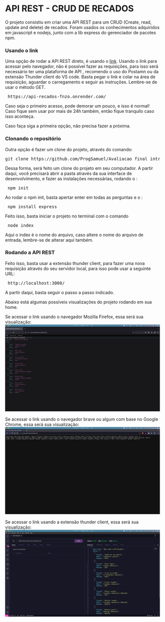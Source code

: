 #  API REST - CRUD DE RECADOS

O projeto consistiu em criar uma API REST para um CRUD (Create, read, update and delete) de recados.  Foram usados os conhecimentos adquiridos em javascript e nodejs, junto com a lib express do gerenciador de pacotes npm. 


<h3> Usando o link </h3>
Uma opção de rodar a API REST direto, é usando o <a href="https://api-recados-fnzo.onrender.com/">link</a>.
Usando o link para acessar pelo navegador, não é possível fazer as requisições, para isso será necessário ter uma plataforma de API , recomendo o uso do Postamn ou da extensão Thunder client do VS code.
Basta pegar o link e colar na área de requisição, aguardar o carregamento e seguir as instruções. Lembre-se de usar o método GET.

<pre> https://api-recados-fnzo.onrender.com/ </pre>

Caso seja o primeiro acesso, pode demorar um pouco, e isso é normal! Caso fique sem usar por mais de 24h também, então fique tranquilo caso isso aconteça.

Caso faça siga a primeira opção, não precisa fazer a próxima.

<h3> Clonando o repositório </h3>

Outra opção é fazer um clone do projeto, através do comando: 
<pre>git clone https://github.com/ProgSamuel/Avaliacao_final_introducao_ao_back_end.git </pre> 

Dessa forma, será feito um clone do projeto em seu computador. 
A partir daqui, você precisará abrir a pasta através da sua interface de desenvolvimento, e fazer as instalações necessárias, rodando o :
<pre> npm init </pre> 

Ao rodar o npm init, basta apertar enter em todas as perguntas e o :
<pre> npm install express </pre>

Feito isso, basta iniciar o projeto  no terminal com o comando
<pre> node index </pre>
Aqui o index é o nome do arquivo, caso altere o nome do arquivo de entrada, lembre-se de alterar aqui também.

<h3> Rodando a API REST </h3>
Feito isso, basta usar a extensão thunder client, para fazer uma nova requisição através do seu servidor local, para isso pode usar a seguinte URL:
<pre> http://localhost:3000/ </pre>
A partir daqui, basta seguir o passo a passo indicado.

Abaixo está algumas possíveis visualizações do projeto rodando em sua home.

Se acessar o link usando o navegador Mozilla Firefox, essa será sua visualização:
<img src="./imagens/firefox.png" alt="image">

Se acessar o link usando o navegador brave ou algum com base no Google Chrome, essa será sua visualização:
<img src="./imagens/brave.png" alt="image"> 

Se acessar o link usando a extensão thunder client, essa será sua visualização:
<img src="./imagens/thunder_client.png" alt="image"> 


